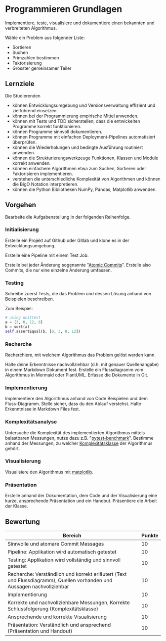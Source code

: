 # Programmieren Grundlagen

Implementiere, teste, visualisiere und dokumentiere einen bekannten und verbreiteten Algorithmus.

Wähle ein Problem aus folgender Liste:

- Sortieren
- Suchen
- Primzahlen bestimmen
- Faktorisierung
- Grösster gemeinsamer Teiler

## Lernziele

Die Studierenden

- können Entwicklungsumgebung und Versionsverwaltung effizient und zielführend einsetzen.
- können bei der Programmierung empirische Mittel anwenden.
- können mit Tests und TDD sicherstellen, dass die entwickelten Programme korrekt funktionieren.
- können Programme sinnvoll dokumentieren.
- können Programme mit einfachen Deployment-Pipelines automatisiert überprüfen.
- können die Wiederholungen und bedingte Ausführung routiniert anwenden.
- können die Strukturierungswerkzeuge Funktionen, Klassen und Module korrekt anwenden.
- können einfachere Algorithmen etwa zum Suchen, Sortieren oder Faktorisieren implementieren.
- verstehen die unterschiedliche Komplexität von Algorithmen und können die BigO Notation interpretieren.
- können die Python Bibliotheken NumPy, Pandas, Matplotlib anwenden.

## Vorgehen

Bearbeite die Aufgabenstellung in der folgenden Reihenfolge.

### Initialisierung

Erstelle ein Projekt auf Github oder Gitlab und klone es in der Entwicklungsumgebung.

Erstelle eine Pipeline mit einem Test Job.

Erstelle bei jeder Änderung
sogenannte "[Atomic Commits](https://en.wikipedia.org/wiki/Atomic_commit#Atomic_commit_convention)". Erstelle also
Commits, die nur eine einzelne Änderung umfassen.

### Testing

Schreibe zuerst Tests, die das Problem und dessen Lösung anhand von Beispielen beschreiben.

Zum Beispiel:

```python
# using unittest
a = [3, 0, 12, 8]
b = sort(a)
self.assertEqual(b, [0, 3, 8, 12])
```

### Recherche

Recherchiere, mit welchem Algorithmus das Problem gelöst werden kann.

Halte deine Erkenntnisse nachvollziehbar (d.h. mit genauer Quellenangabe) in einem Markdown Dokument fest. Erstelle ein
Flussdiagramm vom Algorithmus in Mermaid oder PlantUML. Erfasse die Dokumente in Git.

### Implementierung

Implementiere den Algorithmus anhand von Code Beispielen und dem Fluss-Diagramm. Stelle sicher, dass du den Ablauf
verstehst. Halte Erkenntnisse in Markdown Files fest.

### Komplexitätsanalyse

Untersuche die Komplexität des implementierten Algorithmus mittels belastbaren Messungen, nutze dazu z.B.
"[pytest-benchmark](https://pytest-benchmark.readthedocs.io/en/latest/)". Bestimme anhand der Messungen, zu
welcher [Komplexitätsklasse](https://www.bigocheatsheet.com/) der Algorithmus gehört.

### Visualisierung

Visualisiere den Algorithmus mit [matplotlib](https://matplotlib.org/).

### Präsentation

Erstelle anhand der Dokumentation, dem Code und der Visualisierung eine kurze, ansprechende Präsentation und ein
Handout. Präsentiere die Arbeit der Klasse.

## Bewertung

| Bereich                                                                                                                | Punkte |
|------------------------------------------------------------------------------------------------------------------------|--------|
| Sinnvolle und atomare Commit Messages                                                                                  | 10     |
| Pipeline: Applikation wird automatisch getestet                                                                        | 10     |
| Testing: Applikation wird vollständig und sinnvoll getestet                                                            | 10     |
| Recherche: Verständlich und korrekt erläutert (Text und Flussdiagramm), Quellen vorhanden und Aussagen nachvollziehbar | 10     |
| Implementierung                                                                                                        | 10     |
| Korrekte und nachvollziehbare Messungen, Korrekte Schlussfolgerung (Komplexitätsklasse)                                | 10     |
| Ansprechende und korrekte Visualisierung                                                                               | 10     |
| Präsentation: Verständlich und ansprechend (Präsentation und Handout)                                                  | 10     |
